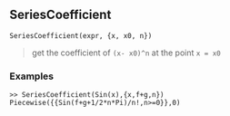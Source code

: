 ## SeriesCoefficient

```
SeriesCoefficient(expr, {x, x0, n})
```

> get the coefficient of `(x- x0)^n` at the point `x = x0`

### Examples

```
>> SeriesCoefficient(Sin(x),{x,f+g,n})
Piecewise({{Sin(f+g+1/2*n*Pi)/n!,n>=0}},0)
```
